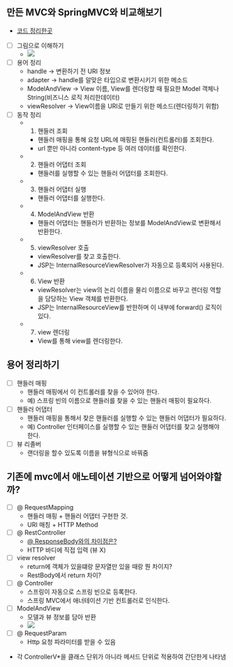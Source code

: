 ## 만든 MVC와 SpringMVC와 비교해보기
-   [코드 정리한곳](https://blogshine.tistory.com/195)  
- [ ]   그림으로 이해하기
	- ![](https://api.transno.com/v3/document_image/4e1a50cd-364e-49df-9907-7da34b886fb8-10826299.jpg)  
- [ ]   용어 정리  
	-   handle -> 변환하기 전 URI 정보  
	-   adapter -> handle를 알맞은 타입으로 변환시키기 위한 메소드  
	-   ModelAndView -> View 이름, View를 렌더링할 때 필요한 Model 객체나 String(비즈니스 로직 처리한데이터)  
	-   viewResolver -> View이름을 URI로 만들기 위한 메소드(렌더링하기 위함)  
- [ ]   동작 정리  
	-   1. 핸들러 조회  
		-   핸들러 매핑을 통해 요청 URL에 매핑된 핸들러(컨트롤러)를 조회한다.  
		-   url 뿐만 아니라 content-type 등 여러 데이터를 확인한다.  
	-   2. 핸들러 어댑터 조회  
		-   핸들러를 실행할 수 있는 핸들러 어댑터를 조회한다.  
	-   3. 핸들러 어댑터 실행  
		-   핸들러 어댑터를 실행한다.  
	-   4. ModelAndView 반환  
		-   핸들러 어댑터는 핸들러가 반환하는 정보를 ModelAndView로 변환해서 반환한다.  
	-   5. viewResolver 호출  
		-   viewResolver를 찾고 호출한다.  
		-   JSP는 InternalResourceViewResolver가 자동으로 등록되어 사용된다.  
	-   6. View 반환  
		-   viewResolver는 view의 논리 이름을 물리 이름으로 바꾸고 렌더링 역할을 담당하는 View 객체를 반환한다.  
		-   JSP는 InternalResourceView를 반한하며 이 내부에 forward() 로직이 있다.  
	-   7. view 렌더링  
		-   View를 통해 view를 렌더링한다.  

## 용어 정리하기
- [ ]   핸들러 매핑  
	-   핸들러 매핑에서 이 컨트롤러를 찾을 수 있어야 한다.  
	-   예) 스프링 빈의 이름으로 핸들러를 찾을 수 있는 핸들러 매핑이 필요하다.  
- [ ]   핸들러 어댑터  
	-   핸들러 매핑을 통해서 찾은 핸들러를 실행할 수 있는 핸들러 어댑터가 필요하다.  
	-   예) Controller 인터페이스를 실행할 수 있는 핸들러 어댑터를 찾고 실행해야 한다.  
- [ ]   뷰 리졸버  
	-   랜더링을 할수 있도록 이름을 뷰형식으로 바꿔줌  

## 기존에 mvc에서 애노테이션 기반으로 어떻게 넘어와야할까?  
- [ ]   @ RequestMapping  
	-   핸들러 매핑 + 핸들러 어댑터 구현한 것.  
	-   URI 매칭 + HTTP Method  
- [ ]   @ RestController  
	-   [@ ResponseBody와의 차이점은?](https://highcode.tistory.com/24)  
	-   HTTP 바디에 직접 입력 (뷰 X)  
- [ ]   view resolver  
	-   return에 객체가 있을떄랑 문자열만 있을 때랑 뭔 차이지?  
	-   RestBody에서 return 차이?  
- [ ]   @ Controller  
	-   스프링이 자동으로 스프링 빈으로 등록한다.  
	-   스프링 MVC에서 애너테이션 기반 컨트롤러로 인식한다.  
- [ ]   ModelAndView  
	-   모델과 뷰 정보를 담아 반환
	- ![](https://api.transno.com/v3/document_image/6630d032-37cd-440a-b818-af1e792ad7f9-10826299.jpg)  
- [ ]   @ RequestParam  
	-   Http 요청 파라미터를 받을 수 있음  	
-   각 ControllerV*을 클래스 단위가 아니라 메서드 단위로 적용하여 간단한게 나타냄